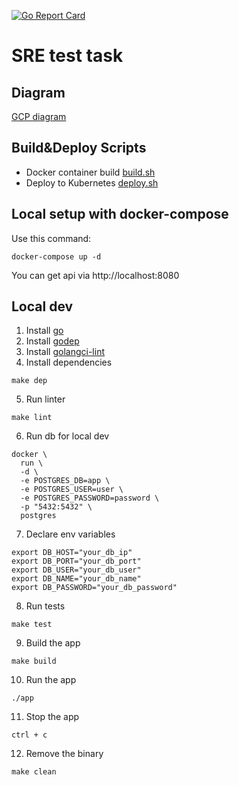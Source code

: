 [![Go Report Card](https://goreportcard.com/badge/github.com/mxssl/sre-test-task)](https://goreportcard.com/report/github.com/mxssl/sre-test-task)

# SRE test task

## Diagram

[GCP diagram](https://github.com/mxssl/sre-test-task/blob/master/gcp_diagram.pdf)

## Build&Deploy Scripts

- Docker container build [build.sh](https://github.com/mxssl/test-task/blob/master/build.sh)
- Deploy to Kubernetes [deploy.sh](https://github.com/mxssl/test-task/blob/master/deploy.sh)

## Local setup with docker-compose

Use this command:

```
docker-compose up -d
```

You can get api via http://localhost:8080

## Local dev

1. Install [go](https://golang.org/dl)
2. Install [godep](https://golang.github.io/dep)
3. Install [golangci-lint](https://github.com/golangci/golangci-lint)
4. Install dependencies

```
make dep
```

5. Run linter

```
make lint
```

6. Run db for local dev

```
docker \
  run \
  -d \
  -e POSTGRES_DB=app \
  -e POSTGRES_USER=user \
  -e POSTGRES_PASSWORD=password \
  -p "5432:5432" \
  postgres
```

7. Declare env variables

```
export DB_HOST="your_db_ip"
export DB_PORT="your_db_port"
export DB_USER="your_db_user"
export DB_NAME="your_db_name"
export DB_PASSWORD="your_db_password"
```

8. Run tests

```
make test
```

9. Build the app

```
make build
```

10. Run the app

```
./app
```

11. Stop the app

```
ctrl + c
```

12. Remove the binary

```
make clean
```
